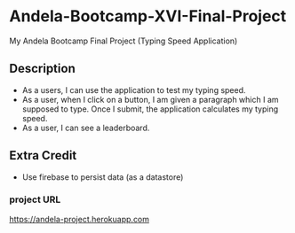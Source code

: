 # Andela-Bootcamp-XVI-Final-Project
My Andela Bootcamp Final Project (Typing Speed Application)<br>

## Description
* As a users, I can use the application to test my typing speed.
* As a user, when I click on a button, I am given a paragraph which I am supposed to type. Once I submit, the application calculates my typing speed.
* As a user, I can see a leaderboard.

## Extra Credit
* Use firebase to persist data (as a datastore)

### project URL
https://andela-project.herokuapp.com  

